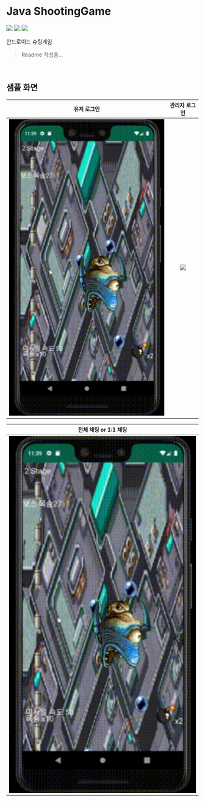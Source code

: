 Java ShootingGame
===

<a href="https://myengineering.tistory.com/"><img src="https://img.shields.io/badge/blog-myengineering-red.svg" /></a>
<a href="#"><img src="https://img.shields.io/github/last-commit/manduMY/2019.06.20_ShootingGame-App.svg?style=flat" /></a>
<a href="#"><img src="https://img.shields.io/github/languages/top/manduMY/2019.06.20_ShootingGame-App.svg?colorB=yellow&style=flat" /></a>

안드로이드 슈팅게임

> Readme 작성중...

<br/>

샘플 화면
---

| 유저 로그인 | 관리자 로그인 |
|:----------------------------------------:|:-----------------------------------------:|
|<img src="markdown/img/shooting.gif" width=500 />|<img src="markdown/img/shooting2.gif" width=500 />|

| 전체 채팅 or 1:1 채팅 |
|:----------------------------------------:|
|<img src="markdown/img/shooting.gif" width=1000 />|
